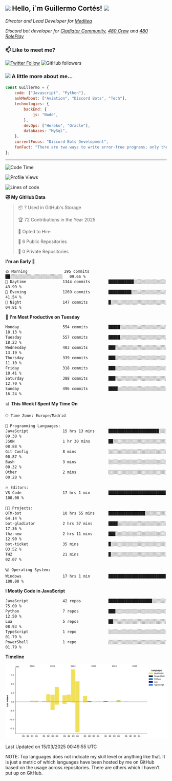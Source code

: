 <h2><img src="https://emojis.slackmojis.com/emojis/images/1531849430/4246/blob-sunglasses.gif?1531849430" width="30"/> Hello, i`m Guillermo Cortés! <img src="https://media.giphy.com/media/PiuVH04cd9JcmqqWKK/giphy.gif" width="50"></h2>
<p><em>Director and Lead Developer for <a href="https://mediteavirtual.es/">Meditea</a>
</em></p>
<p><em>Discord bot developer for <a href="https://discord.comunidadgladiator.com">Gladiator Community</a>, <a href="https://discord.gg/UpvpkUbGdA">480 Crew</a> and <a href="https://discord.gg/dmMRQgH3tu">480 RolePlay</a>
</em></p>

### 📫 Like to meet me?

[![Twitter Follow](https://img.shields.io/twitter/follow/concara3443?label=Follow)](https://twitter.com/intent/follow?screen_name=concara3443)
![GitHub followers](https://img.shields.io/github/followers/concara3443?label=Follow&style=social)

### <img src="https://media.giphy.com/media/WFZvB7VIXBgiz3oDXE/giphy.gif" width="50"> A little more about me...  

```javascript
const Guillermo = {
    code: ["Javascript", "Python"],
    askMeAbout: ["Aviation", "Discord Bots", "Tech"],
    technologies: {
        backEnd: {
            js: "Node",
        },
        devOps: ["Heroku", "Oracle"],
        databases: "MySql",
    },
    currentFocus: "Discord Bots Development",
    funFact: "There are two ways to write error-free programs; only the third one works"
};
```

---

<!--START_SECTION:waka-->
![Code Time](http://img.shields.io/badge/Code%20Time-560%20hrs%202%20mins-blue)

![Profile Views](http://img.shields.io/badge/Profile%20Views-0-blue)

![Lines of code](https://img.shields.io/badge/From%20Hello%20World%20I%27ve%20Written-29.5%20million%20lines%20of%20code-blue)

**🐱 My GitHub Data** 

> 📦 ? Used in GitHub's Storage 
 > 
> 🏆 72 Contributions in the Year 2025
 > 
> 💼 Opted to Hire
 > 
> 📜 6 Public Repositories 
 > 
> 🔑 0 Private Repositories 
 > 
**I'm an Early 🐤** 

```text
🌞 Morning                295 commits         ██░░░░░░░░░░░░░░░░░░░░░░░   09.66 % 
🌆 Daytime                1344 commits        ███████████░░░░░░░░░░░░░░   43.99 % 
🌃 Evening                1269 commits        ██████████░░░░░░░░░░░░░░░   41.54 % 
🌙 Night                  147 commits         █░░░░░░░░░░░░░░░░░░░░░░░░   04.81 % 
```
📅 **I'm Most Productive on Tuesday** 

```text
Monday                   554 commits         █████░░░░░░░░░░░░░░░░░░░░   18.13 % 
Tuesday                  557 commits         █████░░░░░░░░░░░░░░░░░░░░   18.23 % 
Wednesday                403 commits         ███░░░░░░░░░░░░░░░░░░░░░░   13.19 % 
Thursday                 339 commits         ███░░░░░░░░░░░░░░░░░░░░░░   11.10 % 
Friday                   318 commits         ███░░░░░░░░░░░░░░░░░░░░░░   10.41 % 
Saturday                 388 commits         ███░░░░░░░░░░░░░░░░░░░░░░   12.70 % 
Sunday                   496 commits         ████░░░░░░░░░░░░░░░░░░░░░   16.24 % 
```


📊 **This Week I Spent My Time On** 

```text
🕑︎ Time Zone: Europe/Madrid

💬 Programming Languages: 
JavaScript               15 hrs 13 mins      ██████████████████████░░░   89.38 % 
JSON                     1 hr 30 mins        ██░░░░░░░░░░░░░░░░░░░░░░░   08.88 % 
Git Config               8 mins              ░░░░░░░░░░░░░░░░░░░░░░░░░   00.87 % 
Bash                     3 mins              ░░░░░░░░░░░░░░░░░░░░░░░░░   00.32 % 
Other                    2 mins              ░░░░░░░░░░░░░░░░░░░░░░░░░   00.28 % 

🔥 Editors: 
VS Code                  17 hrs 1 min        █████████████████████████   100.00 % 

🐱‍💻 Projects: 
QTM-bot                  10 hrs 55 mins      ████████████████░░░░░░░░░   64.14 % 
bot-gladiator            2 hrs 57 mins       ████░░░░░░░░░░░░░░░░░░░░░   17.36 % 
thz-new                  2 hrs 11 mins       ███░░░░░░░░░░░░░░░░░░░░░░   12.90 % 
bot-ticket               35 mins             █░░░░░░░░░░░░░░░░░░░░░░░░   03.52 % 
THZ                      21 mins             █░░░░░░░░░░░░░░░░░░░░░░░░   02.07 % 

💻 Operating System: 
Windows                  17 hrs 1 min        █████████████████████████   100.00 % 
```

**I Mostly Code in JavaScript** 

```text
JavaScript               42 repos            ███████████████████░░░░░░   75.00 % 
Python                   7 repos             ███░░░░░░░░░░░░░░░░░░░░░░   12.50 % 
Lua                      5 repos             ██░░░░░░░░░░░░░░░░░░░░░░░   08.93 % 
TypeScript               1 repo              ░░░░░░░░░░░░░░░░░░░░░░░░░   01.79 % 
PowerShell               1 repo              ░░░░░░░░░░░░░░░░░░░░░░░░░   01.79 % 
```



**Timeline**

![Lines of Code chart](https://raw.githubusercontent.com/Concara3443/Concara3443/main/assets/bar_graph.png)


 Last Updated on 15/03/2025 00:49:55 UTC
<!--END_SECTION:waka-->

NOTE: Top languages does not indicate my skill level or anything like that. It is just a metric of which languages have been hosted by me on GitHub based on the usage across repositories. There are others which I haven't put up on GitHub.
